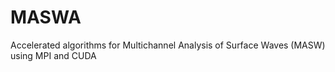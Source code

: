 # MASWA
Accelerated algorithms for Multichannel Analysis of Surface Waves (MASW) using MPI and CUDA

